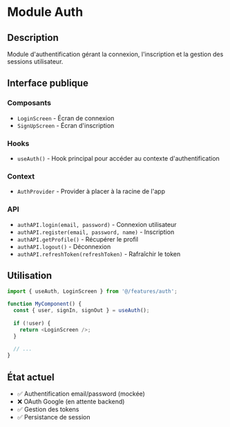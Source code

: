 # Module Auth

## Description
Module d'authentification gérant la connexion, l'inscription et la gestion des sessions utilisateur.

## Interface publique

### Composants
- `LoginScreen` - Écran de connexion
- `SignUpScreen` - Écran d'inscription

### Hooks
- `useAuth()` - Hook principal pour accéder au contexte d'authentification

### Context
- `AuthProvider` - Provider à placer à la racine de l'app

### API
- `authAPI.login(email, password)` - Connexion utilisateur
- `authAPI.register(email, password, name)` - Inscription
- `authAPI.getProfile()` - Récupérer le profil
- `authAPI.logout()` - Déconnexion
- `authAPI.refreshToken(refreshToken)` - Rafraîchir le token

## Utilisation

```javascript
import { useAuth, LoginScreen } from '@/features/auth';

function MyComponent() {
  const { user, signIn, signOut } = useAuth();
  
  if (!user) {
    return <LoginScreen />;
  }
  
  // ...
}
```

## État actuel
- ✅ Authentification email/password (mockée)
- ❌ OAuth Google (en attente backend)
- ✅ Gestion des tokens
- ✅ Persistance de session